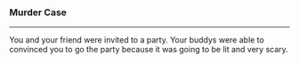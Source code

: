 ### Murder Case 
---
You and your friend were invited to a party. Your buddys were able to convinced you to go the party
because it was going to be lit and very scary.
